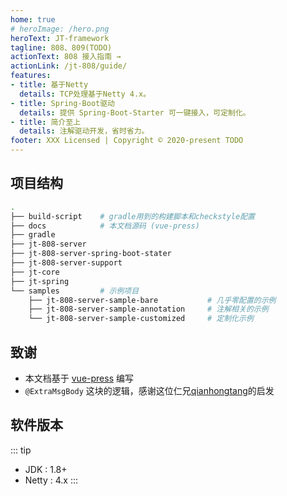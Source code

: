 ```yaml
---
home: true
# heroImage: /hero.png
heroText: JT-framework
tagline: 808、809(TODO)
actionText: 808 接入指南 →
actionLink: /jt-808/guide/
features:
- title: 基于Netty
  details: TCP处理基于Netty 4.x。
- title: Spring-Boot驱动
  details: 提供 Spring-Boot-Starter 可一键接入，可定制化。
- title: 简介至上
  details: 注解驱动开发，省时省力。
footer: XXX Licensed | Copyright © 2020-present TODO
---
```


## 项目结构

```sh
.
├── build-script    # gradle用到的构建脚本和checkstyle配置
├── docs            # 本文档源码 (vue-press)
├── gradle
├── jt-808-server
├── jt-808-server-spring-boot-stater
├── jt-808-server-support
├── jt-core
├── jt-spring
└── samples         # 示例项目
    ├── jt-808-server-sample-bare           # 几乎零配置的示例
    ├── jt-808-server-sample-annotation     # 注解相关的示例
    └── jt-808-server-sample-customized     # 定制化示例
```

## 致谢

- 本文档基于 [vue-press](https://www.vuepress.cn/) 编写
- `@ExtraMsgBody` 这块的逻辑，感谢这位仁兄[qianhongtang](https://github.com/qianhongtang)的启发

## 软件版本

::: tip
- JDK : 1.8+
- Netty : 4.x
:::